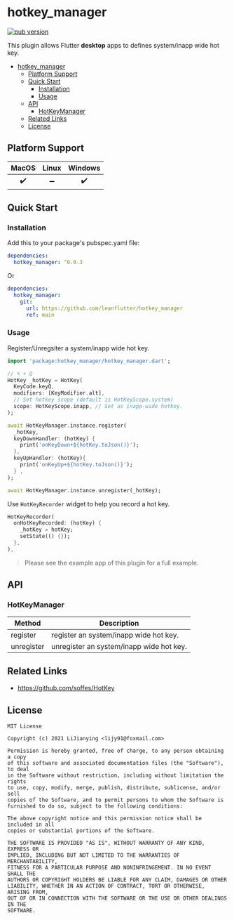 # hotkey_manager

[![pub version][pub-image]][pub-url]

[pub-image]: https://img.shields.io/pub/v/hotkey_manager.svg
[pub-url]: https://pub.dev/packages/hotkey_manager

This plugin allows Flutter **desktop** apps to defines system/inapp wide hot key.

<!-- START doctoc generated TOC please keep comment here to allow auto update -->
<!-- DON'T EDIT THIS SECTION, INSTEAD RE-RUN doctoc TO UPDATE -->


- [hotkey_manager](#hotkey_manager)
  - [Platform Support](#platform-support)
  - [Quick Start](#quick-start)
    - [Installation](#installation)
    - [Usage](#usage)
  - [API](#api)
    - [HotKeyManager](#hotkeymanager)
  - [Related Links](#related-links)
  - [License](#license)

<!-- END doctoc generated TOC please keep comment here to allow auto update -->

## Platform Support

| MacOS | Linux | Windows |
| :---: | :---: | :-----: |
|  ✔️   |  ➖   |   ✔️    |

## Quick Start

### Installation

Add this to your package's pubspec.yaml file:

```yaml
dependencies:
  hotkey_manager: ^0.0.3
```

Or

```yaml
dependencies:
  hotkey_manager:
    git:
      url: https://github.com/leanflutter/hotkey_manager
      ref: main
```

### Usage

Register/Unregsiter a system/inapp wide hot key.

```dart
import 'package:hotkey_manager/hotkey_manager.dart';

// ⌥ + Q
HotKey _hotKey = HotKey(
  KeyCode.keyQ,
  modifiers: [KeyModifier.alt],
  // Set hotkey scope (default is HotKeyScope.system)
  scope: HotKeyScope.inapp, // Set as inapp-wide hotkey.
);

await HotKeyManager.instance.register(
  _hotKey,
  keyDownHandler: (hotKey) {
    print('onKeyDown+${hotKey.toJson()}');
  },
  keyUpHandler: (hotKey){
    print('onKeyUp+${hotKey.toJson()}');
  } ,
);

await HotKeyManager.instance.unregister(_hotKey);
```

Use `HotKeyRecorder` widget to help you record a hot key.

```dart
HotKeyRecorder(
  onHotKeyRecorded: (hotKey) {
    _hotKey = hotKey;
    setState(() {});
  },
),
```

> Please see the example app of this plugin for a full example.

## API

### HotKeyManager

| Method     | Description                              |
| ---------- | ---------------------------------------- |
| register   | register an system/inapp wide hot key.   |
| unregister | unregister an system/inapp wide hot key. |

## Related Links

- https://github.com/soffes/HotKey

## License

```text
MIT License

Copyright (c) 2021 LiJianying <lijy91@foxmail.com>

Permission is hereby granted, free of charge, to any person obtaining a copy
of this software and associated documentation files (the "Software"), to deal
in the Software without restriction, including without limitation the rights
to use, copy, modify, merge, publish, distribute, sublicense, and/or sell
copies of the Software, and to permit persons to whom the Software is
furnished to do so, subject to the following conditions:

The above copyright notice and this permission notice shall be included in all
copies or substantial portions of the Software.

THE SOFTWARE IS PROVIDED "AS IS", WITHOUT WARRANTY OF ANY KIND, EXPRESS OR
IMPLIED, INCLUDING BUT NOT LIMITED TO THE WARRANTIES OF MERCHANTABILITY,
FITNESS FOR A PARTICULAR PURPOSE AND NONINFRINGEMENT. IN NO EVENT SHALL THE
AUTHORS OR COPYRIGHT HOLDERS BE LIABLE FOR ANY CLAIM, DAMAGES OR OTHER
LIABILITY, WHETHER IN AN ACTION OF CONTRACT, TORT OR OTHERWISE, ARISING FROM,
OUT OF OR IN CONNECTION WITH THE SOFTWARE OR THE USE OR OTHER DEALINGS IN THE
SOFTWARE.
```
